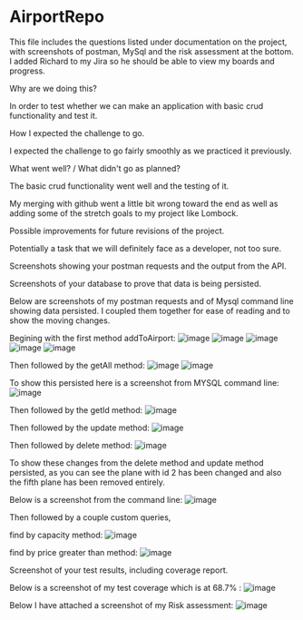 # AirportRepo

This file includes the questions listed under documentation on the project, with screenshots of postman, MySql and the risk assessment at the bottom. I added Richard to my Jira so he should be able to view my boards and progress.


Why are we doing this?

  In order to test whether we can make an application with basic crud functionality and test it.

How I expected the challenge to go.

  I expected the challenge to go fairly smoothly as we practiced it previously.

What went well? / What didn't go as planned?

  The basic crud functionality went well and the testing of it.

  My merging with github went a little bit wrong toward the end as well as adding some of the stretch goals to my project like Lombock.

Possible improvements for future revisions of the project.

  Potentially a task that we will definitely face as a developer, not too sure.

Screenshots showing your postman requests and the output from the API.

Screenshots of your database to prove that data is being persisted.

  Below are screenshots of my postman requests and of Mysql command line showing data persisted. I coupled them together for ease of reading and to show the moving changes.

Begining with the first method addToAirport:
![image](https://user-images.githubusercontent.com/97603706/157906795-bcd07337-4d88-48db-bfdd-8a84b5cdaa2a.png)
![image](https://user-images.githubusercontent.com/97603706/157906920-cf9e0abc-835e-4f70-9dc2-289c8af15b5f.png)
![image](https://user-images.githubusercontent.com/97603706/157907072-023add38-51e7-41a4-a1c6-2c1f48e1690d.png)
![image](https://user-images.githubusercontent.com/97603706/157907192-c266973d-68e7-43ad-be4b-ba1f5163242b.png)
![image](https://user-images.githubusercontent.com/97603706/157907352-ff93f61d-e8ab-4cd7-a4f0-4a26d88ef64e.png)

Then followed by the getAll method:
![image](https://user-images.githubusercontent.com/97603706/157907567-f48d9fb3-b59f-49f2-b326-9076aa8d0d5a.png)
![image](https://user-images.githubusercontent.com/97603706/157907720-e70dc990-bc21-4cc0-b669-dc556990aff3.png)

To show this persisted here is a screenshot from MYSQL command line:
![image](https://user-images.githubusercontent.com/97603706/157907888-52b93f4b-2816-4072-8c3a-be60e9b4fb57.png)

Then followed by the getId method: 
![image](https://user-images.githubusercontent.com/97603706/157908093-17b817ff-f59e-4e35-a6c4-f00739de2c92.png)

Then followed by the update method:
![image](https://user-images.githubusercontent.com/97603706/157910100-9007a1e1-c7c8-40de-a0ea-39ff8dde2b66.png)

Then followed by delete method:
![image](https://user-images.githubusercontent.com/97603706/157910259-055979b6-422b-408f-983e-dffe368da997.png)

To show these changes from the delete method and update method persisted, as you can see the plane with id 2 has been changed and also the fifth plane has been removed entirely.

Below is a screenshot from the command line:
![image](https://user-images.githubusercontent.com/97603706/157910396-7bbb0105-bcc6-4222-a70e-adeb6bcd7e76.png)

Then followed by a couple custom queries, 

find by capacity method:
![image](https://user-images.githubusercontent.com/97603706/157910620-bf5ae35b-d672-44bd-ad4c-8cce28cd921e.png)

find by price greater than method:
![image](https://user-images.githubusercontent.com/97603706/157910908-d690f0f4-ab2c-41b9-9f84-2aab13d3a67d.png)


Screenshot of your test results, including coverage report.

  Below is a screenshot of my test coverage which is at 68.7% :
![image](https://user-images.githubusercontent.com/97603706/157911029-d72f8a83-4fa9-4e86-b5e4-6ad0f6023d6d.png)


Below I have attached a screenshot of my Risk assessment:
![image](https://user-images.githubusercontent.com/97603706/157914214-96d7710f-0826-4d18-87f1-5cf24eef3c69.png)

						
						
						
						

